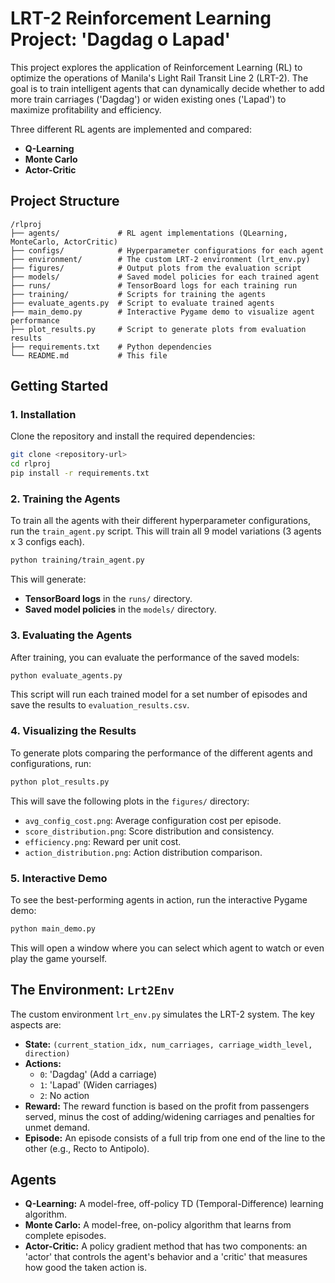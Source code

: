 # LRT-2 Reinforcement Learning Project: 'Dagdag o Lapad'

This project explores the application of Reinforcement Learning (RL) to optimize the operations of Manila's Light Rail Transit Line 2 (LRT-2). The goal is to train intelligent agents that can dynamically decide whether to add more train carriages ('Dagdag') or widen existing ones ('Lapad') to maximize profitability and efficiency.

Three different RL agents are implemented and compared:
*   **Q-Learning**
*   **Monte Carlo**
*   **Actor-Critic**

## Project Structure

```
/rlproj
├── agents/             # RL agent implementations (QLearning, MonteCarlo, ActorCritic)
├── configs/            # Hyperparameter configurations for each agent
├── environment/        # The custom LRT-2 environment (lrt_env.py)
├── figures/            # Output plots from the evaluation script
├── models/             # Saved model policies for each trained agent
├── runs/               # TensorBoard logs for each training run
├── training/           # Scripts for training the agents
├── evaluate_agents.py  # Script to evaluate trained agents
├── main_demo.py        # Interactive Pygame demo to visualize agent performance
├── plot_results.py     # Script to generate plots from evaluation results
├── requirements.txt    # Python dependencies
└── README.md           # This file
```

## Getting Started

### 1. Installation

Clone the repository and install the required dependencies:

```bash
git clone <repository-url>
cd rlproj
pip install -r requirements.txt
```

### 2. Training the Agents

To train all the agents with their different hyperparameter configurations, run the `train_agent.py` script. This will train all 9 model variations (3 agents x 3 configs each).

```bash
python training/train_agent.py
```

This will generate:
*   **TensorBoard logs** in the `runs/` directory.
*   **Saved model policies** in the `models/` directory.

### 3. Evaluating the Agents

After training, you can evaluate the performance of the saved models:

```bash
python evaluate_agents.py
```

This script will run each trained model for a set number of episodes and save the results to `evaluation_results.csv`.

### 4. Visualizing the Results

To generate plots comparing the performance of the different agents and configurations, run:

```bash
python plot_results.py
```

This will save the following plots in the `figures/` directory:
*   `avg_config_cost.png`: Average configuration cost per episode.
*   `score_distribution.png`: Score distribution and consistency.
*   `efficiency.png`: Reward per unit cost.
*   `action_distribution.png`: Action distribution comparison.

### 5. Interactive Demo

To see the best-performing agents in action, run the interactive Pygame demo:

```bash
python main_demo.py
```

This will open a window where you can select which agent to watch or even play the game yourself.

## The Environment: `Lrt2Env`

The custom environment `lrt_env.py` simulates the LRT-2 system. The key aspects are:

*   **State:** `(current_station_idx, num_carriages, carriage_width_level, direction)`
*   **Actions:**
    *   `0`: 'Dagdag' (Add a carriage)
    *   `1`: 'Lapad' (Widen carriages)
    *   `2`: No action
*   **Reward:** The reward function is based on the profit from passengers served, minus the cost of adding/widening carriages and penalties for unmet demand.
*   **Episode:** An episode consists of a full trip from one end of the line to the other (e.g., Recto to Antipolo).

## Agents

*   **Q-Learning:** A model-free, off-policy TD (Temporal-Difference) learning algorithm.
*   **Monte Carlo:** A model-free, on-policy algorithm that learns from complete episodes.
*   **Actor-Critic:** A policy gradient method that has two components: an 'actor' that controls the agent's behavior and a 'critic' that measures how good the taken action is.